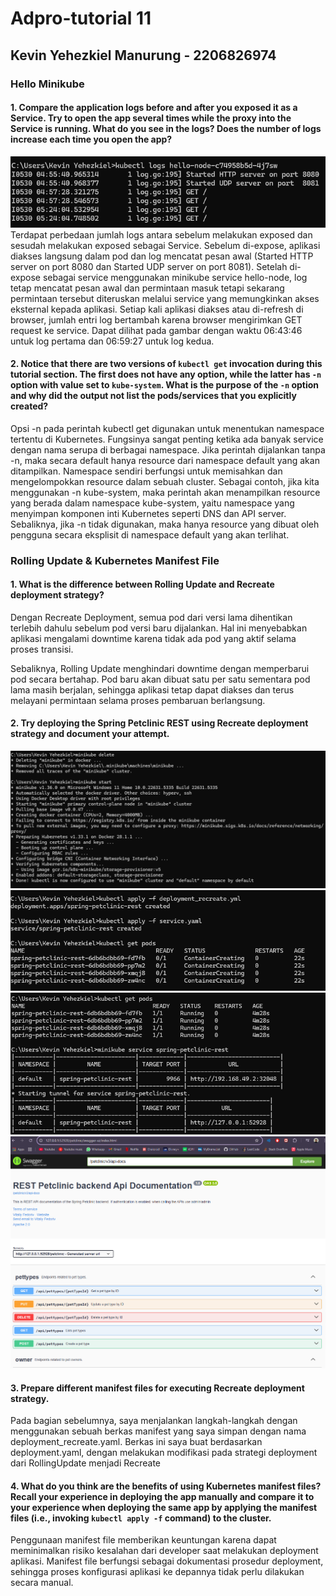 # Adpro-tutorial 11

## Kevin Yehezkiel Manurung - 2206826974

### Hello Minikube
#### 1. Compare the application logs before and after you exposed it as a Service. Try to open the app several times while the proxy into the Service is running. What do you see in the logs? Does the number of logs increase each time you open the app?
<img src="image/image1.png">
Terdapat perbedaan jumlah logs antara sebelum melakukan exposed dan sesudah melakukan exposed sebagai Service. Sebelum di-expose, aplikasi diakses langsung dalam pod dan log mencatat pesan awal (Started HTTP server on port 8080 dan Started UDP server on port 8081). Setelah di-expose sebagai service menggunakan minikube service hello-node, log tetap mencatat pesan awal dan permintaan masuk tetapi sekarang permintaan tersebut diteruskan melalui service yang memungkinkan akses eksternal kepada aplikasi. Setiap kali aplikasi diakses atau di-refresh di browser, jumlah entri log bertambah karena browser mengirimkan GET request ke service. Dapat dilihat pada gambar dengan waktu 06:43:46 untuk log pertama dan 06:59:27 untuk log kedua.

####  2. Notice that there are two versions of `kubectl get` invocation during this tutorial section. The first does not have any option, while the latter has `-n` option with value set to `kube-system`. What is the purpose of the `-n` option and why did the output not list the pods/services that you explicitly created?

Opsi -n pada perintah kubectl get digunakan untuk menentukan namespace tertentu di Kubernetes. Fungsinya sangat penting ketika ada banyak service dengan nama serupa di berbagai namespace. Jika perintah dijalankan tanpa -n, maka secara default hanya resource dari namespace default yang akan ditampilkan. Namespace sendiri berfungsi untuk memisahkan dan mengelompokkan resource dalam sebuah cluster. Sebagai contoh, jika kita menggunakan -n kube-system, maka perintah akan menampilkan resource yang berada dalam namespace kube-system, yaitu namespace yang menyimpan komponen inti Kubernetes seperti DNS dan API server. Sebaliknya, jika -n tidak digunakan, maka hanya resource yang dibuat oleh pengguna secara eksplisit di namespace default yang akan terlihat.

### Rolling Update & Kubernetes Manifest File

#### 1. What is the difference between Rolling Update and Recreate deployment strategy?

Dengan Recreate Deployment, semua pod dari versi lama dihentikan terlebih dahulu sebelum pod versi baru dijalankan. Hal ini menyebabkan aplikasi mengalami downtime karena tidak ada pod yang aktif selama proses transisi.

Sebaliknya, Rolling Update menghindari downtime dengan memperbarui pod secara bertahap. Pod baru akan dibuat satu per satu sementara pod lama masih berjalan, sehingga aplikasi tetap dapat diakses dan terus melayani permintaan selama proses pembaruan berlangsung.

#### 2. Try deploying the Spring Petclinic REST using Recreate deployment strategy and document your attempt.
<img src="image/image4.png">
<img src="image/image2.png">
<img src="image/image3.png">
<img src="image/image5.png">

#### 3. Prepare different manifest files for executing Recreate deployment strategy.
Pada bagian sebelumnya, saya menjalankan langkah-langkah dengan menggunakan sebuah berkas manifest yang saya simpan dengan nama deployment_recreate.yaml. Berkas ini saya buat berdasarkan deployment.yaml, dengan melakukan modifikasi pada strategi deployment dari RollingUpdate menjadi Recreate

#### 4. What do you think are the benefits of using Kubernetes manifest files? Recall your experience in deploying the app manually and compare it to your experience when deploying the same app by applying the manifest files (i.e., invoking `kubectl apply -f` command) to the cluster.
Penggunaan manifest file memberikan keuntungan karena dapat meminimalkan risiko kesalahan dari developer saat melakukan deployment aplikasi. Manifest file berfungsi sebagai dokumentasi prosedur deployment, sehingga proses konfigurasi aplikasi ke depannya tidak perlu dilakukan secara manual.
